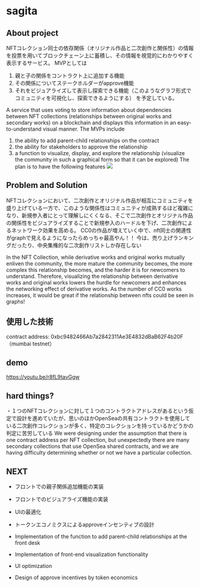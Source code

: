 
# sagita


## About project
NFTコレクション同士の依存関係（オリジナル作品と二次創作と関係性）の情報を投票を用いてブロックチェーン上に蓄積し、その情報を視覚的にわかりやすく表示するサービス。
MVPとしては
1. 親と子の関係をコントラクト上に追加する機能
2. その関係についてステークホルダーがapprove機能
3. それをビジュアライズして表示し探索できる機能（このようなグラフ形式でコミュニティを可視化し、探索できるようにする）
を予定している。

A service that uses voting to store information about dependencies between NFT collections (relationships between original works and secondary works) on a blockchain and displays this information in an easy-to-understand visual manner.
The MVPs include
1. the ability to add parent-child relationships on the contract
2. the ability for stakeholders to approve the relationship
3. a function to visualize, display, and explore the relationship (visualize the community in such a graphical form so that it can be explored)
The plan is to have the following features
![](public/FT1g-eGakAEvpKh.jpeg)

## Problem and Solution
NFTコレクションにおいて、二次創作とオリジナル作品が相互にコミュニティを盛り上げている一方で、このような関係性はコミュニティが成熟するほど複雑になり、新規参入者にとって理解しにくくなる、そこで二次創作とオリジナル作品の関係性をビジュアライズすることで新規参入のハードルを下げ、二次創作によるネットワーク効果を高める。
CC0の作品が増えていく中で、nft同士の関連性がgraphで見えるようになったらめっちゃ最高やん！！
今は、売り上げランキングだったり、中央集権的な二次創作リストしか存在しない

In the NFT Collection, while derivative works and original works mutually enliven the community, the more mature the community becomes, the more complex this relationship becomes, and the harder it is for newcomers to understand. Therefore, visualizing the relationship between derivative works and original works lowers the hurdle for newcomers and enhances the networking effect of derivative works.
As the number of CC0 works increases, it would be great if the relationship between nfts could be seen in graphs!

## 使用した技術
contract address: 0xbc9482466Ab7a2842311Ae3E4832dBaB62F4b20F（mumbai testnet）

## demo
https://youtu.be/r8fL9tavGgw

## hard things?
・１つのNFTコレクションに対して１つのコントラクトアドレスがあるという仮定で設計を進めていたが、思いのほかOpenSeaの共有コントラクトを使用している二次創作コレクションが多く、特定のコレクションを持っているかどうかの判定に苦労している
We were designing under the assumption that there is one contract address per NFT collection, but unexpectedly there are many secondary collections that use OpenSea shared contracts, and we are having difficulty determining whether or not we have a particular collection.

## NEXT
- フロントでの親子関係追加機能の実装
- フロントでのビジュアライズ機能の実装
- UIの最適化
- トークンエコノミクスによるapproveインセンティブの設計

- Implementation of the function to add parent-child relationships at the front desk
- Implementation of front-end visualization functionality
- UI optimization
- Design of approve incentives by token economics
